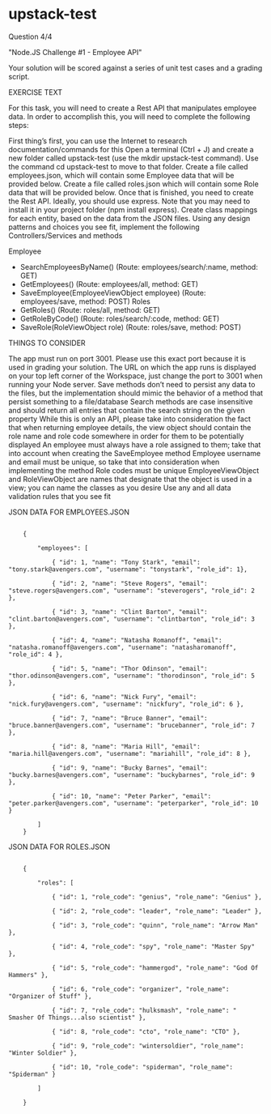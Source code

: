 # upstack-test

Question 4/4

"Node.JS Challenge #1 - Employee API"

Your solution will be scored against a series of unit test cases and a grading script.

EXERCISE TEXT

For this task, you will need to create a Rest API that manipulates employee data. In order to accomplish this, you will
need to complete the following steps:

First thing’s first, you can use the Internet to research documentation/commands for this
Open a terminal (Ctrl + J) and create a new folder called upstack-test (use the mkdir upstack-test command). Use the
command cd upstack-test to move to that folder.
Create a file called employees.json, which will contain some Employee data that will be provided below.
Create a file called roles.json which will contain some Role data that will be provided below.
Once that is finished, you need to create the Rest API. Ideally, you should use express. Note that you may need to
install it in your project folder (npm install express).
Create class mappings for each entity, based on the data from the JSON files.
Using any design patterns and choices you see fit, implement the following Controllers/Services and methods

Employee
- SearchEmployeesByName() (Route: employees/search/:name, method: GET)
- GetEmployees() (Route: employees/all, method: GET)
- SaveEmployee(EmployeeViewObject employee) (Route: employees/save, method: POST)
Roles
- GetRoles() (Route: roles/all, method: GET)
- GetRoleByCode() (Route: roles/search/:code, method: GET)
- SaveRole(RoleViewObject role) (Route: roles/save, method: POST)

THINGS TO CONSIDER

The app must run on port 3001. Please use this exact port because it is used in grading your solution. The URL on which
the app runs is displayed on your top left corner of the Workspace, just change the port to 3001 when running your Node
server.
Save methods don’t need to persist any data to the files, but the implementation should mimic the behavior of a method
that persist something to a file/database
Search methods are case insensitive and should return all entries that contain the search string on the given property
While this is only an API, please take into consideration the fact that when returning employee details, the view object
should contain the role name and role code somewhere in order for them to be potentially displayed
An employee must always have a role assigned to them; take that into account when creating the SaveEmployee method
Employee username and email must be unique, so take that into consideration when implementing the method
Role codes must be unique
EmployeeViewObject and RoleViewObject are names that designate that the object is used in a view; you can name the
classes as you desire
Use any and all data validation rules that you see fit

JSON DATA FOR EMPLOYEES.JSON

``` language="json"

    {
    
        "employees": [
        
            { "id": 1, "name": "Tony Stark", "email": "tony.stark@avengers.com", "username": "tonystark", "role_id": 1},
        
            { "id": 2, "name": "Steve Rogers", "email": "steve.rogers@avengers.com", "username": "steverogers", "role_id": 2 },
        
            { "id": 3, "name": "Clint Barton", "email": "clint.barton@avengers.com", "username": "clintbarton", "role_id": 3 },
        
            { "id": 4, "name": "Natasha Romanoff", "email": "natasha.romanoff@avengers.com", "username": "natasharomanoff", "role_id": 4 },
        
            { "id": 5, "name": "Thor Odinson", "email": "thor.odinson@avengers.com", "username": "thorodinson", "role_id": 5 },
        
            { "id": 6, "name": "Nick Fury", "email": "nick.fury@avengers.com", "username": "nickfury", "role_id": 6 },
        
            { "id": 7, "name": "Bruce Banner", "email": "bruce.banner@avengers.com", "username": "brucebanner", "role_id": 7 },
        
            { "id": 8, "name": "Maria Hill", "email": "maria.hill@avengers.com", "username": "mariahill", "role_id": 8 },
        
            { "id": 9, "name": "Bucky Barnes", "email": "bucky.barnes@avengers.com", "username": "buckybarnes", "role_id": 9 },
        
            { "id": 10, "name": "Peter Parker", "email": "peter.parker@avengers.com", "username": "peterparker", "role_id": 10 }
        
        ]
    }
```

JSON DATA FOR ROLES.JSON

``` language=json

    {
        
        "roles": [
        
            { "id": 1, "role_code": "genius", "role_name": "Genius" },
        
            { "id": 2, "role_code": "leader", "role_name": "Leader" },
        
            { "id": 3, "role_code": "quinn", "role_name": "Arrow Man" },
        
            { "id": 4, "role_code": "spy", "role_name": "Master Spy" },
        
            { "id": 5, "role_code": "hammergod", "role_name": "God Of Hammers" },
        
            { "id": 6, "role_code": "organizer", "role_name": "Organizer of Stuff" },
        
            { "id": 7, "role_code": "hulksmash", "role_name": " Smasher Of Things...also scientist" },
        
            { "id": 8, "role_code": "cto", "role_name": "CTO" },
        
            { "id": 9, "role_code": "wintersoldier", "role_name": "Winter Soldier" },
        
            { "id": 10, "role_code": "spiderman", "role_name": "Spiderman" }
        
        ]
    
    }
    
```
